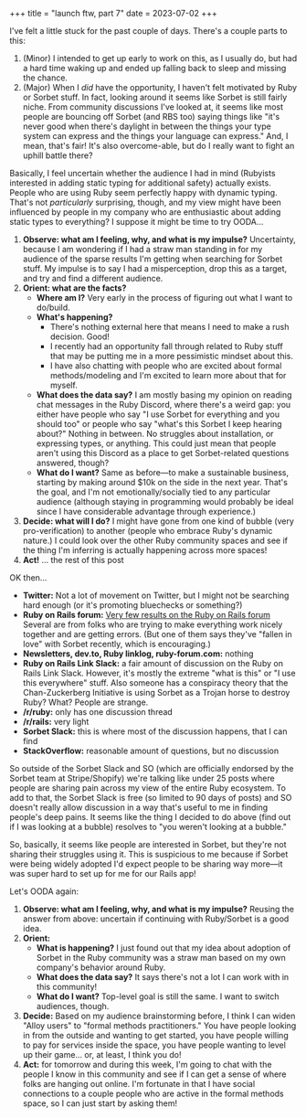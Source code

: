 +++
title = "launch ftw, part 7"
date = 2023-07-02
+++

I've felt a little stuck for the past couple of days. There's a couple parts to this:

1. (Minor) I intended to get up early to work on this, as I usually do, but had a hard time waking up and ended up falling back to sleep and missing the chance.
2. (Major) When I *did* have the opportunity, I haven't felt motivated by Ruby or Sorbet stuff. In fact, looking around it seems like Sorbet is still fairly niche. From community discussions I've looked at, it seems like most people are bouncing off Sorbet (and RBS too) saying things like "it's never good when there's daylight in between the things your type system can express and the things your language can express." And, I mean, that's fair! It's also overcome-able, but do I really want to fight an uphill battle there?

Basically, I feel uncertain whether the audience I had in mind (Rubyists interested in adding static typing for additional safety) actually exists. People who are using Ruby seem perfectly happy with dynamic typing. That's not *particularly* surprising, though, and my view might have been influenced by people in my company who are enthusiastic about adding static types to everything? I suppose it might be time to try OODA…

1. **Observe: what am I feeling, why, and what is my impulse?** Uncertainty, because I am wondering if I had a straw man standing in for my audience of the sparse results I'm getting when searching for Sorbet stuff. My impulse is to say I had a misperception, drop this as a target, and try and find a different audience.
2. **Orient: what are the facts?**
	- **Where am I?** Very early in the process of figuring out what I want to do/build.
	- **What's happening?**
		- There's nothing external here that means I need to make a rush decision. Good!
		- I recently had an opportunity fall through related to Ruby stuff that may be putting me in a more pessimistic mindset about this.
		- I have also chatting with people who are excited about formal methods/modeling and I'm excited to learn more about that for myself.
	- **What does the data say?** I am mostly basing my opinion on reading chat messages in the Ruby Discord, where there's a weird gap: you either have people who say "I use Sorbet for everything and you should too" or people who say "what's this Sorbet I keep hearing about?" Nothing in between. No struggles about installation, or expressing types, or anything. This could just mean that people aren't using this Discord as a place to get Sorbet-related questions answered, though?
	- **What do I want?** Same as before—to make a sustainable business, starting by making around $10k on the side in the next year. That's the goal, and I'm not emotionally/socially tied to any particular audience (although staying in programming would probably be ideal since I have considerable advantage through experience.)
3. **Decide: what will I do?** I might have gone from one kind of bubble (very pro-verification) to another (people who embrace Ruby's dynamic nature.) I could look over the other Ruby community spaces and see if the thing I'm inferring is actually happening across more spaces!
4. **Act!** … the rest of this post

OK then…

- **Twitter:** Not a lot of movement on Twitter, but I might not be searching hard enough (or it's promoting bluechecks or something?)
- **Ruby on Rails forum:** [Very few results on the Ruby on Rails forum](https://discuss.rubyonrails.org/search?expanded=true&q=sorbet) Several are from folks who are trying to make everything work nicely together and are getting errors. (But one of them says they've "fallen in love" with Sorbet recently, which is encouraging.)
- **Newsletters, dev.to, Ruby linklog, ruby-forum.com:** nothing
- **Ruby on Rails Link Slack:** a fair amount of discussion on the Ruby on Rails Link Slack. However, it's mostly the extreme "what is this" or "I use this everywhere" stuff. Also someone has a conspiracy theory that the Chan-Zuckerberg Initiative is using Sorbet as a Trojan horse to destroy Ruby? What? People are strange.
- **/r/ruby:** only has one discussion thread
- **/r/rails:** very light
- **Sorbet Slack:** this is where most of the discussion happens, that I can find
- **StackOverflow:** reasonable amount of questions, but no discussion

So outside of the Sorbet Slack and SO (which are officially endorsed by the Sorbet team at Stripe/Shopify) we're talking like under 25 posts where people are sharing pain across my view of the entire Ruby ecosystem. To add to that, the Sorbet Slack is free (so limited to 90 days of posts) and SO doesn't really allow discussion in a way that's useful to me in finding people's deep pains. It seems like the thing I decided to do above (find out if I was looking at a bubble) resolves to "you weren't looking at a bubble."

So, basically, it seems like people are interested in Sorbet, but they're not sharing their struggles using it. This is suspicious to me because if Sorbet were being widely adopted I'd expect people to be sharing way more—it was super hard to set up for me for our Rails app!

Let's OODA again:

1. **Observe: what am I feeling, why, and what is my impulse?** Reusing the answer from above: uncertain if continuing with Ruby/Sorbet is a good idea.
2. **Orient:**
	- **What is happening?** I just found out that my idea about adoption of Sorbet in the Ruby community was a straw man based on my own company's behavior around Ruby.
	- **What does the data say?** It says there's not a lot I can work with in this community!
	- **What do I want?** Top-level goal is still the same. I want to switch audiences, though.
3. **Decide:** Based on my audience brainstorming before, I think I can widen "Alloy users" to "formal methods practitioners." You have people looking in from the outside and wanting to get started, you have people willing to pay for services inside the space, you have people wanting to level up their game… or, at least, I think you do!
4. **Act:** for tomorrow and during this week, I'm going to chat with the people I know in this community and see if I can get a sense of where folks are hanging out online. I'm fortunate in that I have social connections to a couple people who are active in the formal methods space, so I can just start by asking them!
